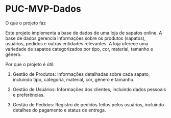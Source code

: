 # PUC-MVP-Dados

O que o projeto faz

Este projeto implementa a base de dados de uma loja de sapatos online. A base de dados gerencia informações sobre os produtos (sapatos), usuários, pedidos e outras entidades relevantes. A loja oferece uma variedade de sapatos categorizados por tipo, cor, material, tamanho e gênero.

Por que o projeto é útil:

1. Gestão de Produtos: Informações detalhadas sobre cada sapato, incluindo tipo, categoria, material, cor, gênero e tamanho.

2. Gestão de Usuários: Informações dos clientes, incluindo dados pessoais e preferências.

3. Gestão de Pedidos: Registro de pedidos feitos pelos usuários, incluindo detalhes do pagamento e status de entrega.

